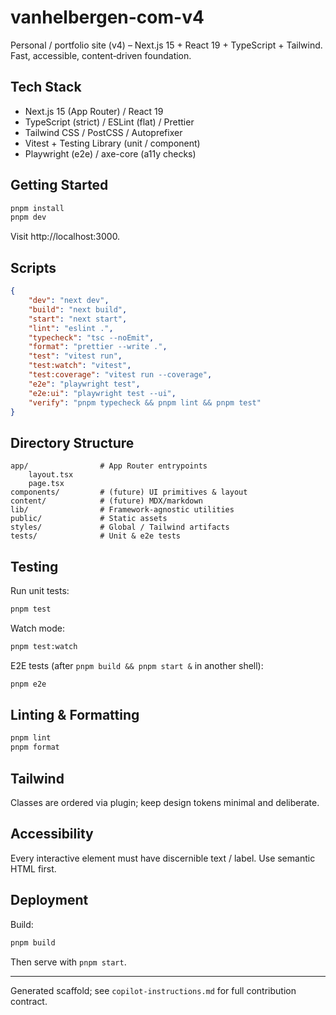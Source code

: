 # vanhelbergen-com-v4

Personal / portfolio site (v4) – Next.js 15 + React 19 + TypeScript + Tailwind. Fast, accessible, content‑driven foundation.

## Tech Stack
- Next.js 15 (App Router) / React 19
- TypeScript (strict) / ESLint (flat) / Prettier
- Tailwind CSS / PostCSS / Autoprefixer
- Vitest + Testing Library (unit / component)
- Playwright (e2e) / axe-core (a11y checks)

## Getting Started
```bash
pnpm install
pnpm dev
```

Visit http://localhost:3000.

## Scripts
```json
{
	"dev": "next dev",
	"build": "next build",
	"start": "next start",
	"lint": "eslint .",
	"typecheck": "tsc --noEmit",
	"format": "prettier --write .",
	"test": "vitest run",
	"test:watch": "vitest",
	"test:coverage": "vitest run --coverage",
	"e2e": "playwright test",
	"e2e:ui": "playwright test --ui",
	"verify": "pnpm typecheck && pnpm lint && pnpm test"
}
```

## Directory Structure
```
app/                # App Router entrypoints
	layout.tsx
	page.tsx
components/         # (future) UI primitives & layout
content/            # (future) MDX/markdown
lib/                # Framework-agnostic utilities
public/             # Static assets
styles/             # Global / Tailwind artifacts
tests/              # Unit & e2e tests
```

## Testing
Run unit tests:
```bash
pnpm test
```
Watch mode:
```bash
pnpm test:watch
```
E2E tests (after `pnpm build && pnpm start &` in another shell):
```bash
pnpm e2e
```

## Linting & Formatting
```bash
pnpm lint
pnpm format
```

## Tailwind
Classes are ordered via plugin; keep design tokens minimal and deliberate.

## Accessibility
Every interactive element must have discernible text / label. Use semantic HTML first.

## Deployment
Build:
```bash
pnpm build
```
Then serve with `pnpm start`.

---
Generated scaffold; see `copilot-instructions.md` for full contribution contract.
